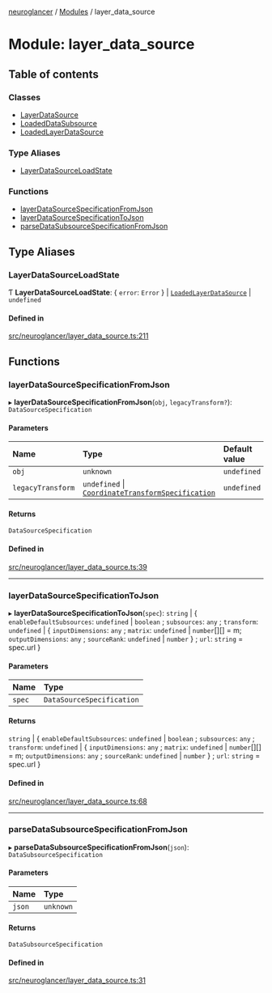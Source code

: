[neuroglancer](../README.md) / [Modules](../modules.md) / layer\_data\_source

# Module: layer\_data\_source

## Table of contents

### Classes

- [LayerDataSource](../classes/layer_data_source.LayerDataSource.md)
- [LoadedDataSubsource](../classes/layer_data_source.LoadedDataSubsource.md)
- [LoadedLayerDataSource](../classes/layer_data_source.LoadedLayerDataSource.md)

### Type Aliases

- [LayerDataSourceLoadState](layer_data_source.md#layerdatasourceloadstate)

### Functions

- [layerDataSourceSpecificationFromJson](layer_data_source.md#layerdatasourcespecificationfromjson)
- [layerDataSourceSpecificationToJson](layer_data_source.md#layerdatasourcespecificationtojson)
- [parseDataSubsourceSpecificationFromJson](layer_data_source.md#parsedatasubsourcespecificationfromjson)

## Type Aliases

### LayerDataSourceLoadState

Ƭ **LayerDataSourceLoadState**: { `error`: `Error`  } \| [`LoadedLayerDataSource`](../classes/layer_data_source.LoadedLayerDataSource.md) \| `undefined`

#### Defined in

[src/neuroglancer/layer_data_source.ts:211](https://github.com/ActiveBrainAtlas2/neuroglancer/blob/8fef58ad/src/neuroglancer/layer_data_source.ts#L211)

## Functions

### layerDataSourceSpecificationFromJson

▸ **layerDataSourceSpecificationFromJson**(`obj`, `legacyTransform?`): `DataSourceSpecification`

#### Parameters

| Name | Type | Default value |
| :------ | :------ | :------ |
| `obj` | `unknown` | `undefined` |
| `legacyTransform` | `undefined` \| [`CoordinateTransformSpecification`](../interfaces/coordinate_transform.CoordinateTransformSpecification.md) | `undefined` |

#### Returns

`DataSourceSpecification`

#### Defined in

[src/neuroglancer/layer_data_source.ts:39](https://github.com/ActiveBrainAtlas2/neuroglancer/blob/8fef58ad/src/neuroglancer/layer_data_source.ts#L39)

___

### layerDataSourceSpecificationToJson

▸ **layerDataSourceSpecificationToJson**(`spec`): `string` \| { `enableDefaultSubsources`: `undefined` \| `boolean` ; `subsources`: `any` ; `transform`: `undefined` \| { `inputDimensions`: `any` ; `matrix`: `undefined` \| `number`[][] = m; `outputDimensions`: `any` ; `sourceRank`: `undefined` \| `number`  } ; `url`: `string` = spec.url }

#### Parameters

| Name | Type |
| :------ | :------ |
| `spec` | `DataSourceSpecification` |

#### Returns

`string` \| { `enableDefaultSubsources`: `undefined` \| `boolean` ; `subsources`: `any` ; `transform`: `undefined` \| { `inputDimensions`: `any` ; `matrix`: `undefined` \| `number`[][] = m; `outputDimensions`: `any` ; `sourceRank`: `undefined` \| `number`  } ; `url`: `string` = spec.url }

#### Defined in

[src/neuroglancer/layer_data_source.ts:68](https://github.com/ActiveBrainAtlas2/neuroglancer/blob/8fef58ad/src/neuroglancer/layer_data_source.ts#L68)

___

### parseDataSubsourceSpecificationFromJson

▸ **parseDataSubsourceSpecificationFromJson**(`json`): `DataSubsourceSpecification`

#### Parameters

| Name | Type |
| :------ | :------ |
| `json` | `unknown` |

#### Returns

`DataSubsourceSpecification`

#### Defined in

[src/neuroglancer/layer_data_source.ts:31](https://github.com/ActiveBrainAtlas2/neuroglancer/blob/8fef58ad/src/neuroglancer/layer_data_source.ts#L31)
